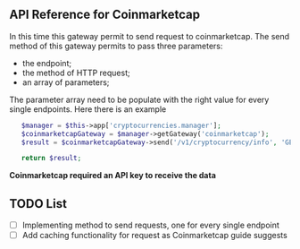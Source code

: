 API Reference for Coinmarketcap
------------
In this time this gateway permit to send request to coinmarketcap.
The send method of this gateway permits to pass three parameters: 
- the endpoint;
- the method of HTTP request;
- an array of parameters;

The parameter array need to be populate with the right value for every single endpoints.
Here there is an example

```php
   $manager = $this->app['cryptocurrencies.manager'];
   $coinmarketcapGateway = $manager->getGateway('coinmarketcap');
   $result = $coinmarketcapGateway->send('/v1/cryptocurrency/info', 'GET', ['query' => ['id' => '1,2']]);

   return $result;
```
**Coinmarketcap required an API key to receive the data**
 
TODO List 
---------

- [ ] Implementing method to send requests, one for every single endpoint
- [ ] Add caching functionality for request as Coinmarketcap guide suggests
